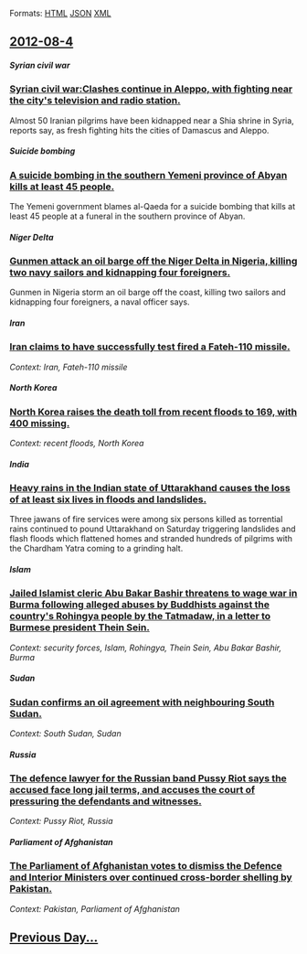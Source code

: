 
Formats: [HTML](2012/08/4/index.html)  [JSON](2012/08/4/index.json)  [XML](2012/08/4/index.xml)  

## [2012-08-4](/news/2012/08/4/index.md)

##### Syrian civil war
### [Syrian civil war:Clashes continue in Aleppo, with fighting near the city's television and radio station. ](/news/2012/08/4/syrian-civil-war-clashes-continue-in-aleppo-with-fighting-near-the-city-s-television-and-radio-station.md)
Almost 50 Iranian pilgrims have been kidnapped near a Shia shrine in Syria, reports say, as fresh fighting hits the cities of Damascus and Aleppo.

##### Suicide bombing
### [A suicide bombing in the southern Yemeni province of Abyan kills at least 45 people. ](/news/2012/08/4/a-suicide-bombing-in-the-southern-yemeni-province-of-abyan-kills-at-least-45-people.md)
The Yemeni government blames al-Qaeda for a suicide bombing that kills at least 45 people at a funeral in the southern province of Abyan.

##### Niger Delta
### [Gunmen attack an oil barge off the Niger Delta in Nigeria, killing two navy sailors and kidnapping four foreigners. ](/news/2012/08/4/gunmen-attack-an-oil-barge-off-the-niger-delta-in-nigeria-killing-two-navy-sailors-and-kidnapping-four-foreigners.md)
Gunmen in Nigeria storm an oil barge off the coast, killing two sailors and kidnapping four foreigners, a naval officer says.

##### Iran
### [Iran claims to have successfully test fired a Fateh-110 missile. ](/news/2012/08/4/iran-claims-to-have-successfully-test-fired-a-fateh-110-missile.md)
_Context: Iran, Fateh-110 missile_

##### North Korea
### [North Korea raises the death toll from recent floods to 169, with 400 missing. ](/news/2012/08/4/north-korea-raises-the-death-toll-from-recent-floods-to-169-with-400-missing.md)
_Context: recent floods, North Korea_

##### India
### [Heavy rains in the Indian state of Uttarakhand causes the loss of at least six lives in floods and landslides. ](/news/2012/08/4/heavy-rains-in-the-indian-state-of-uttarakhand-causes-the-loss-of-at-least-six-lives-in-floods-and-landslides.md)
Three jawans of fire services were among six persons killed as torrential rains continued to pound Uttarakhand on Saturday triggering landslides and flash floods which flattened homes and stranded hundreds of pilgrims with the Chardham Yatra coming to a grinding halt.

##### Islam
### [Jailed Islamist cleric Abu Bakar Bashir threatens to wage war in Burma following alleged abuses by Buddhists against the country's Rohingya people by the Tatmadaw, in a letter to Burmese president Thein Sein. ](/news/2012/08/4/jailed-islamist-cleric-abu-bakar-bashir-threatens-to-wage-war-in-burma-following-alleged-abuses-by-buddhists-against-the-country-s-rohingya.md)
_Context: security forces, Islam, Rohingya, Thein Sein, Abu Bakar Bashir, Burma_

##### Sudan
### [Sudan confirms an oil agreement with neighbouring South Sudan. ](/news/2012/08/4/sudan-confirms-an-oil-agreement-with-neighbouring-south-sudan.md)
_Context: South Sudan, Sudan_

##### Russia
### [The defence lawyer for the Russian band Pussy Riot says the accused face long jail terms, and accuses the court of pressuring the defendants and witnesses. ](/news/2012/08/4/the-defence-lawyer-for-the-russian-band-pussy-riot-says-the-accused-face-long-jail-terms-and-accuses-the-court-of-pressuring-the-defendants.md)
_Context: Pussy Riot, Russia_

##### Parliament of Afghanistan
### [The Parliament of Afghanistan votes to dismiss the Defence and Interior Ministers over continued cross-border shelling by Pakistan. ](/news/2012/08/4/the-parliament-of-afghanistan-votes-to-dismiss-the-defence-and-interior-ministers-over-continued-cross-border-shelling-by-pakistan.md)
_Context: Pakistan, Parliament of Afghanistan_

## [Previous Day...](/news/2012/08/3/index.md)

